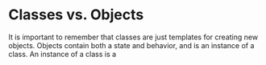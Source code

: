 # Classes vs. Objects
It is important to remember that classes are just templates for creating new objects. Objects contain both a state and behavior, and is an instance of a class. An instance of a class is a 
